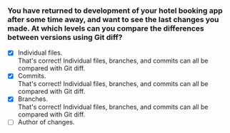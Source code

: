 ### You have returned to development of your hotel booking app after some time away, and want to see the last changes you made. At which levels can you compare the differences between versions using Git diff?

- [x] Individual files. <br>
      That's correct! Individual files, branches, and commits can all be compared with Git diff.
- [x] Commits. <br>
      That's correct! Individual files, branches, and commits can all be compared with Git diff.
- [x] Branches. <br>
      That's correct! Individual files, branches, and commits can all be compared with Git diff.
- [ ] Author of changes.
